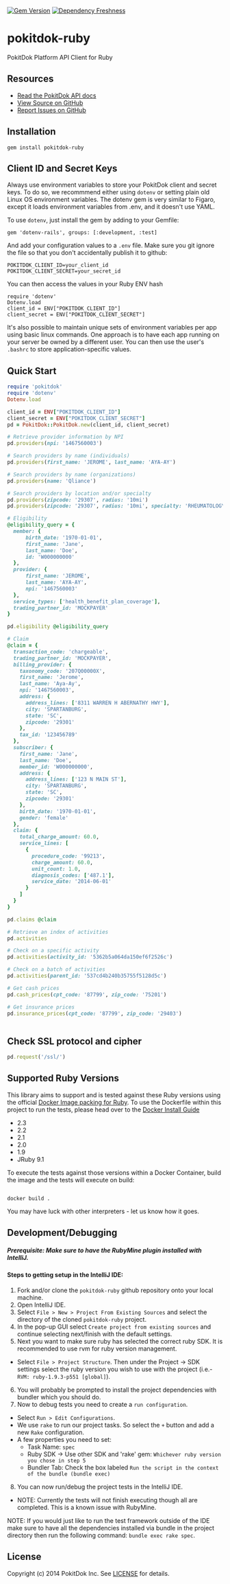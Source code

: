 [![Gem Version](https://badge.fury.io/rb/pokitdok-ruby.svg)](http://badge.fury.io/rb/pokitdok-ruby)
[![Dependency Freshness](https://www.versioneye.com/user/projects/538e498b46c4739edd0000ee/badge.svg)](https://www.versioneye.com/user/projects/538e498b46c4739edd0000ee)


pokitdok-ruby
=============

PokitDok Platform API Client for Ruby

## Resources
* [Read the PokitDok API docs][apidocs]
* [View Source on GitHub][code]
* [Report Issues on GitHub][issues]

[apidocs]: https://platform.pokitdok.com/documentation/v4#/
[code]: https://github.com/PokitDok/pokitdok-ruby
[issues]: https://github.com/PokitDok/pokitdok-ruby/issues

## Installation
    gem install pokitdok-ruby
    
## Client ID and Secret Keys
Always use environment variables to store your PokitDok client and secret keys. To do so, 
we recommmend either using `dotenv` or setting plain old Linux OS environment variables.  The dotenv gem is very 
similar to Figaro, except it loads environment variables from .env, and it doesn't use YAML.

To use `dotenv`, just install the gem by adding to your Gemfile:
```
gem 'dotenv-rails', groups: [:development, :test]
```

And add your configuration values to a `.env` file. Make sure you git ignore the file so that you don't 
accidentally publish it to github:
```
POKITDOK_CLIENT_ID=your_client_id
POKITDOK_CLIENT_SECRET=your_secret_id
```
You can then access the values in your Ruby ENV hash
```
require 'dotenv'
Dotenv.load
client_id = ENV["POKITDOK_CLIENT_ID"]
client_secret = ENV["POKITDOK_CLIENT_SECRET"]
```

It's also possible to maintain unique sets of environment variables per app using basic linux commands. 
One approach is to have each app running on your server be owned by a different user. You can then use the user's `.bashrc`
to store application-specific values.

## Quick Start
```ruby
require 'pokitdok'
require 'dotenv'
Dotenv.load

client_id = ENV["POKITDOK_CLIENT_ID"]
client_secret = ENV["POKITDOK_CLIENT_SECRET"]
pd = PokitDok::PokitDok.new(client_id, client_secret)

# Retrieve provider information by NPI
pd.providers(npi: '1467560003')

# Search providers by name (individuals)
pd.providers(first_name: 'JEROME', last_name: 'AYA-AY')

# Search providers by name (organizations)
pd.providers(name: 'Qliance')

# Search providers by location and/or specialty
pd.providers(zipcode: '29307', radius: '10mi')
pd.providers(zipcode: '29307', radius: '10mi', specialty: 'RHEUMATOLOGY')

# Eligibility
@eligibility_query = {
  member: {
      birth_date: '1970-01-01',
      first_name: 'Jane',
      last_name: 'Doe',
      id: 'W000000000'
  },
  provider: {
      first_name: 'JEROME',
      last_name: 'AYA-AY',
      npi: '1467560003'
  },
  service_types: ['health_benefit_plan_coverage'],
  trading_partner_id: 'MOCKPAYER'
}

pd.eligibility @eligibility_query

# Claim
@claim = {
  transaction_code: 'chargeable',
  trading_partner_id: 'MOCKPAYER',
  billing_provider: {
    taxonomy_code: '207Q00000X',
    first_name: 'Jerome',
    last_name: 'Aya-Ay',
    npi: '1467560003',
    address: {
      address_lines: ['8311 WARREN H ABERNATHY HWY'],
      city: 'SPARTANBURG',
      state: 'SC',
      zipcode: '29301'
    },
    tax_id: '123456789'
  },
  subscriber: {
    first_name: 'Jane',
    last_name: 'Doe',
    member_id: 'W000000000',
    address: {
      address_lines: ['123 N MAIN ST'],
      city: 'SPARTANBURG',
      state: 'SC',
      zipcode: '29301'
    },
    birth_date: '1970-01-01',
    gender: 'female'
  },
  claim: {
    total_charge_amount: 60.0,
    service_lines: [
      {
        procedure_code: '99213',
        charge_amount: 60.0,
        unit_count: 1.0,
        diagnosis_codes: ['487.1'],
        service_date: '2014-06-01'
      }
    ]
  }
}

pd.claims @claim

# Retrieve an index of activities
pd.activities 

# Check on a specific activity
pd.activities(activity_id: '5362b5a064da150ef6f2526c')

# Check on a batch of activities
pd.activities(parent_id: '537cd4b240b35755f5128d5c')

# Get cash prices
pd.cash_prices(cpt_code: '87799', zip_code: '75201')

# Get insurance prices
pd.insurance_prices(cpt_code: '87799', zip_code: '29403')
              
```

## Check SSL protocol and cipher
```ruby
pd.request('/ssl/')
```

## Supported Ruby Versions
This library aims to support and is tested against these Ruby versions using the official [Docker Image packing for Ruby](https://github.com/docker-library/ruby). 
To use the Dockerfile within this project to run the tests, please head over to the [Docker Install Guide](https://docs.docker.com/engine/installation/)

* 2.3
* 2.2
* 2.1
* 2.0
* 1.9
* JRuby 9.1

To execute the tests against those versions within a Docker Container, build the image and the tests will execute on build:
```shell

docker build .
```

You may have luck with other interpreters - let us know how it goes.

## Development/Debugging

##### Prerequisite: Make sure to have the RubyMine plugin installed with IntelliJ.

#### Steps to getting setup in the IntelliJ IDE:
1. Fork and/or clone the `pokitdok-ruby` github repository onto your local machine.
2. Open IntelliJ IDE.
3. Select `File > New > Project From Existing Sources` and select the directory of the cloned `pokitdok-ruby` project.
4. In the pop-up GUI select `Create project from existing sources` and continue selecting next/finish with the default settings.
5. Next you want to make sure ruby has selected the correct ruby SDK. It is recommended to use rvm for ruby version management.
  * Select `File > Project Structure`. Then under the Project -> SDK settings select the ruby version you wish to use with the project (i.e.- `RVM: ruby-1.9.3-p551 [global]`).
6. You will probably be prompted to install the project dependencies with bundler which you should do.
7. Now to debug tests you need to create a `run configuration`.
  * Select `Run > Edit Configurations`. 
  * We use `rake` to run our project tasks. So select the `+` button and add a new `Rake` configuration.
  * A few properties you need to set: 
    * Task Name: `spec`
    * Ruby SDK -> Use other SDK and 'rake' gem: `Whichever ruby version you chose in step 5`
    * Bundler Tab: Check the box labeled `Run the script in the context of the bundle (bundle exec)`
8. You can now run/debug the project tests in the IntelliJ IDE.
  * NOTE: Currently the tests will not finish executing though all are completed. This is a known issue with RubyMine.

NOTE: If you would just like to run the test framework outside of the IDE make sure to have all the dependencies installed via bundle in the project directory then run the following command: `bundle exec rake spec`.

## License
Copyright (c) 2014 PokitDok Inc. See [LICENSE][] for details.

[license]: LICENSE.txt
